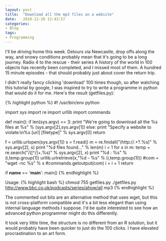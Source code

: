 ```yaml
---
layout: post
title:  "Download all the mp3 files on a website"
date:   2010-12-20 12:43:57
categories: 
- Blog
tags: 
- Programming 
---
```


I'll be driving home this week. Detours via Newcastle, drop offs along the way, and snowy conditions probably mean that it's going to be a long journey. Radio 4 to the rescue - their series A history of the world in 100 objects has recently been completed, and I missed most of them. A hundred 15 minute episodes - that should probably just about cover the return trip.

<!--more-->

I didn't really fancy clicking 'download' 100 times though, so after watching this tutorial by google, I was inspired to try to write a programme in python that would do it for me. Here's the result (getfiles.py):

{% highlight python %}
#! /usr/bin/env python

import sys
import re
import urllib
import commands

def main():
  if len(sys.argv) == 3:
    print "We're going to download all the %s files at %s" % (sys.argv[2],sys.argv[1])
  else:
    print "Specify a website to violate:\n%s [url] [filetype]" % sys.argv[0]
    return
  
  f = urllib.urlopen(sys.argv[1])
  s = f.read()
  m = re.findall("(http://.+?\.%s)" % sys.argv[2], s)
  print "%d files found..." % len(m)
  i = 1
  for x in m:
    temp = re.search("/([^/]+\.%s)" % sys.argv[2], x)
    print "%d : %s" % (i,temp.group(1))
    urllib.urlretrieve(x,"%d - %s" % (i,temp.group(1)))
    #com = "wget -nc %s" % x
    #commands.getoutput(com)
    i = i + 1
  return

if __name__ == '__main__':
  main()
{% endhighlight %}


Usage:
{% highlight bash %}
chmod 755 getfiles.py
./getfiles.py http://www.bbc.co.uk/podcasts/series/ahow/all mp3
{% endhighlight %}

The commented out bits are an alternative method that uses wget, but this is not cross-platform compatible and it's a bit less elegant than using internal language methods I suppose. I'd be quite interested to see how an advanced python programmer might do this differently.

It took very little time, the structure is no different from an R solution, but it would probably have been quicker to just do the 100 clicks. I have elevated procrastination to an art form.